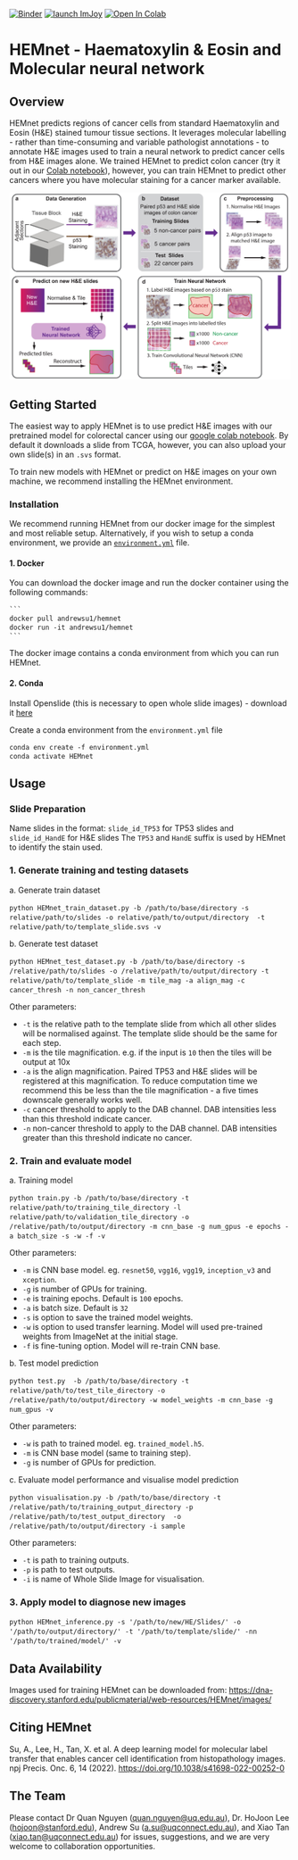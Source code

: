 [![Binder](https://mybinder.org/badge_logo.svg)](https://mybinder.org/v2/gh/BiomedicalMachineLearning/HEMnet/master?filepath=Development)
[![launch ImJoy](https://imjoy.io/static/badge/launch-imjoy-badge.svg)](https://imjoy.io/#/app?plugin=https://github.com/BiomedicalMachineLearning/HEMnet/blob/master/Demo/HEMnet_Tile_Predictor.imjoy.html)
[![Open In Colab](https://colab.research.google.com/assets/colab-badge.svg)](https://colab.research.google.com/github/BiomedicalMachineLearning/HEMnet/blob/master/Demo/TCGA_Inference.ipynb)

# HEMnet - Haematoxylin & Eosin and Molecular neural network

## Overview
HEMnet predicts regions of cancer cells from standard Haematoxylin and Eosin (H&E) stained tumour tissue sections. It leverages molecular labelling - rather than time-consuming and variable pathologist annotations - to annotate H&E images used to train a neural network to predict cancer cells from H&E images alone. We trained HEMnet to predict colon cancer (try it out in our [Colab notebook](https://colab.research.google.com/github/BiomedicalMachineLearning/HEMnet/blob/master/Demo/TCGA_Inference.ipynb)), however, you can train HEMnet to predict other cancers where you have molecular staining for a cancer marker available. 

![Overview of HEMnet workflow](https://github.com/BiomedicalMachineLearning/HEMnet/blob/master/Overview.jpg?raw=true)

## Getting Started

The easiest way to apply HEMnet is to use predict H&E images with our pretrained model for colorectal cancer using our [google colab notebook](https://colab.research.google.com/github/BiomedicalMachineLearning/HEMnet/blob/master/Demo/TCGA_Inference.ipynb). By default it downloads a slide from TCGA, however, you can also upload your own slide(s) in an `.svs` format.

To train new models with HEMnet or predict on H&E images on your own machine, we recommend installing the HEMnet environment. 

### Installation

We recommend running HEMnet from our docker image for the simplest and most reliable setup. Alternatively, if you wish to setup a conda environment, we provide an [`environment.yml`](https://github.com/BiomedicalMachineLearning/HEMnet/blob/master/environment.yml) file.

#### 1. Docker
  
  You can download the docker image and run the docker container using the following commands:

    ```
    docker pull andrewsu1/hemnet    
    docker run -it andrewsu1/hemnet
    ```
The docker image contains a conda environment from which you can run HEMnet. 

#### 2. Conda 
   
   Install Openslide (this is necessary to open whole slide images) - download it [here](https://openslide.org/download/)
   
   Create a conda environment from the `environment.yml` file
   
   ```
   conda env create -f environment.yml
   conda activate HEMnet
   ```
   
## Usage
### Slide Preparation

Name slides in the format: `slide_id_TP53` for TP53 slides and `slide_id_HandE` for H&E slides
The `TP53` and `HandE` suffix is used by HEMnet to identify the stain used. 

### 1. Generate training and testing datasets 

a. Generate train dataset

`python HEMnet_train_dataset.py -b /path/to/base/directory -s relative/path/to/slides -o relative/path/to/output/directory 
-t relative/path/to/template_slide.svs -v`

b. Generate test dataset

`python HEMnet_test_dataset.py -b /path/to/base/directory -s /relative/path/to/slides -o /relative/path/to/output/directory
 -t relative/path/to/template_slide -m tile_mag -a align_mag -c cancer_thresh -n non_cancer_thresh`
 
 Other parameters:
 * `-t` is the relative path to the template slide from which all other slides will be normalised against. The template 
 slide should be the same for each step. 
 * `-m` is the tile magnification. e.g. if  the input is `10` then the tiles will be output at 10x
 * `-a` is the align magnification. Paired TP53 and H&E slides will be registered at this magnification. 
 To reduce computation time we recommend this be less than the tile magnification - a five times downscale generally works well.
 * `-c` cancer threshold to apply to the DAB channel. DAB intensities less than this threshold indicate cancer.
 * `-n` non-cancer threshold to apply to the DAB channel. DAB intensities greater than this threshold indicate no cancer. 

### 2. Train and evaluate model

a. Training model  

`python train.py -b /path/to/base/directory -t relative/path/to/training_tile_directory -l relative/path/to/validation_tile_directory
-o /relative/path/to/output/directory -m cnn_base -g num_gpus -e epochs -a batch_size -s -w -f -v`

Other parameters:
* `-m` is CNN base model. eg. `resnet50`, `vgg16`, `vgg19`, `inception_v3` and `xception`. 
* `-g` is number of GPUs for training. 
* `-e` is training epochs. Default is `100` epochs.
* `-a` is batch size. Default is `32`
* `-s` is option to save the trained model weights.
* `-w` is option to used transfer learning. Model will used pre-trained weights from ImageNet at the initial stage.
* `-f` is fine-tuning option. Model will re-train CNN base.

b. Test model prediction

`python test.py  -b /path/to/base/directory -t relative/path/to/test_tile_directory -o /relative/path/to/output/directory
-w model_weights -m cnn_base -g num_gpus -v`

Other parameters:
* `-w` is path to trained model. eg. `trained_model.h5`.
* `-m` is CNN base model (same to training step). 
* `-g` is number of GPUs for prediction.
 
c. Evaluate model performance and visualise model prediction 

`python visualisation.py -b /path/to/base/directory -t /relative/path/to/training_output_directory -p /relative/path/to/test_output_directory 
-o /relative/path/to/output/directory -i sample` 

Other parameters:
* `-t` is path to training outputs.
* `-p` is path to test outputs.
* `-i` is name of Whole Slide Image for visualisation.

### 3. Apply model to diagnose new images
`python HEMnet_inference.py -s '/path/to/new/HE/Slides/' -o '/path/to/output/directory/' -t '/path/to/template/slide/' -nn '/path/to/trained/model/' -v`


## Data Availability

Images used for training HEMnet can be downloaded from: https://dna-discovery.stanford.edu/publicmaterial/web-resources/HEMnet/images/

## Citing HEMnet

Su, A., Lee, H., Tan, X. et al. A deep learning model for molecular label transfer that enables cancer cell identification from histopathology images. npj Precis. Onc. 6, 14 (2022). https://doi.org/10.1038/s41698-022-00252-0

## The Team
Please contact Dr Quan Nguyen (quan.nguyen@uq.edu.au), Dr. HoJoon Lee (hojoon@stanford.edu), Andrew Su (a.su@uqconnect.edu.au), 
and Xiao Tan (xiao.tan@uqconnect.edu.au) for issues, suggestions, 
and we are very welcome to collaboration opportunities.

